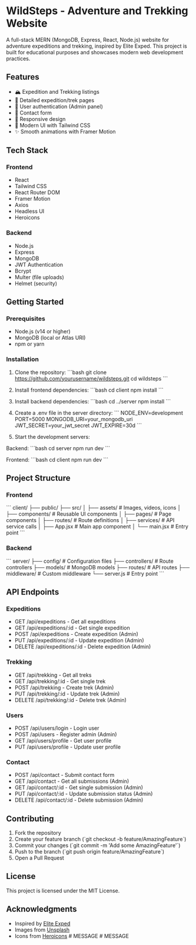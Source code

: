 # WildSteps - Adventure and Trekking Website

A full-stack MERN (MongoDB, Express, React, Node.js) website for adventure expeditions and trekking, inspired by Elite Exped. This project is built for educational purposes and showcases modern web development practices.

## Features

- 🏔️ Expedition and Trekking listings
- 🎯 Detailed expedition/trek pages
- 👤 User authentication (Admin panel)
- 📝 Contact form
- 📱 Responsive design
- 🎨 Modern UI with Tailwind CSS
- ✨ Smooth animations with Framer Motion

## Tech Stack

### Frontend
- React
- Tailwind CSS
- React Router DOM
- Framer Motion
- Axios
- Headless UI
- Heroicons

### Backend
- Node.js
- Express
- MongoDB
- JWT Authentication
- Bcrypt
- Multer (file uploads)
- Helmet (security)

## Getting Started

### Prerequisites
- Node.js (v14 or higher)
- MongoDB (local or Atlas URI)
- npm or yarn

### Installation

1. Clone the repository:
\`\`\`bash
git clone https://github.com/yourusername/wildsteps.git
cd wildsteps
\`\`\`

2. Install frontend dependencies:
\`\`\`bash
cd client
npm install
\`\`\`

3. Install backend dependencies:
\`\`\`bash
cd ../server
npm install
\`\`\`

4. Create a .env file in the server directory:
\`\`\`
NODE_ENV=development
PORT=5000
MONGODB_URI=your_mongodb_uri
JWT_SECRET=your_jwt_secret
JWT_EXPIRE=30d
\`\`\`

5. Start the development servers:

Backend:
\`\`\`bash
cd server
npm run dev
\`\`\`

Frontend:
\`\`\`bash
cd client
npm run dev
\`\`\`

## Project Structure

### Frontend
\`\`\`
client/
├── public/
├── src/
│   ├── assets/          # Images, videos, icons
│   ├── components/      # Reusable UI components
│   ├── pages/          # Page components
│   ├── routes/         # Route definitions
│   ├── services/       # API service calls
│   ├── App.jsx         # Main app component
│   └── main.jsx        # Entry point
\`\`\`

### Backend
\`\`\`
server/
├── config/            # Configuration files
├── controllers/       # Route controllers
├── models/           # MongoDB models
├── routes/           # API routes
├── middleware/       # Custom middleware
└── server.js         # Entry point
\`\`\`

## API Endpoints

### Expeditions
- GET /api/expeditions - Get all expeditions
- GET /api/expeditions/:id - Get single expedition
- POST /api/expeditions - Create expedition (Admin)
- PUT /api/expeditions/:id - Update expedition (Admin)
- DELETE /api/expeditions/:id - Delete expedition (Admin)

### Trekking
- GET /api/trekking - Get all treks
- GET /api/trekking/:id - Get single trek
- POST /api/trekking - Create trek (Admin)
- PUT /api/trekking/:id - Update trek (Admin)
- DELETE /api/trekking/:id - Delete trek (Admin)

### Users
- POST /api/users/login - Login user
- POST /api/users - Register admin (Admin)
- GET /api/users/profile - Get user profile
- PUT /api/users/profile - Update user profile

### Contact
- POST /api/contact - Submit contact form
- GET /api/contact - Get all submissions (Admin)
- GET /api/contact/:id - Get single submission (Admin)
- PUT /api/contact/:id - Update submission status (Admin)
- DELETE /api/contact/:id - Delete submission (Admin)

## Contributing

1. Fork the repository
2. Create your feature branch (\`git checkout -b feature/AmazingFeature\`)
3. Commit your changes (\`git commit -m 'Add some AmazingFeature'\`)
4. Push to the branch (\`git push origin feature/AmazingFeature\`)
5. Open a Pull Request

## License

This project is licensed under the MIT License.

## Acknowledgments

- Inspired by [Elite Exped](https://www.eliteexped.com)
- Images from [Unsplash](https://unsplash.com)
- Icons from [Heroicons](https://heroicons.com) #   M E S S A G E  
 #   M E S S A G E  
 